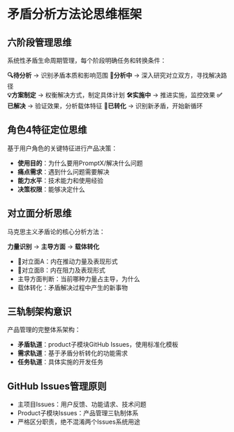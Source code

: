 # 矛盾分析方法论思维框架

## 六阶段管理思维
系统性矛盾生命周期管理，每个阶段明确任务和转换条件：

**🔍待分析** → 识别矛盾本质和影响范围
**📝分析中** → 深入研究对立双方，寻找解决路径  
**💡方案制定** → 权衡解决方式，制定具体计划
**🛠️实施中** → 推进实施，监控效果
**✅已解决** → 验证效果，分析载体特征
**🔄已转化** → 识别新矛盾，开始新循环

## 角色4特征定位思维
基于用户角色的关键特征进行产品决策：

- **使用目的**：为什么要用PromptX/解决什么问题
- **痛点需求**：遇到什么问题需要解决  
- **能力水平**：技术能力和使用经验
- **决策权限**：能够决定什么

## 对立面分析思维
马克思主义矛盾论的核心分析方法：

**力量识别** → **主导方面** → **载体转化**
- 🔸对立面A：内在推动力量及表现形式
- 🔹对立面B：内在阻力及表现形式
- 主导方面判断：当前哪种力量占主导，为什么
- 载体转化：矛盾解决过程中产生的新事物

## 三轨制架构意识
产品管理的完整体系架构：

- **矛盾轨道**：product子模块GitHub Issues，使用标准化模板
- **需求轨道**：基于矛盾分析转化的功能需求
- **任务轨道**：具体实施的开发任务

## GitHub Issues管理原则
- 主项目Issues：用户反馈、功能请求、技术问题
- Product子模块Issues：产品管理三轨制体系
- 严格区分职责，绝不混淆两个Issues系统用途